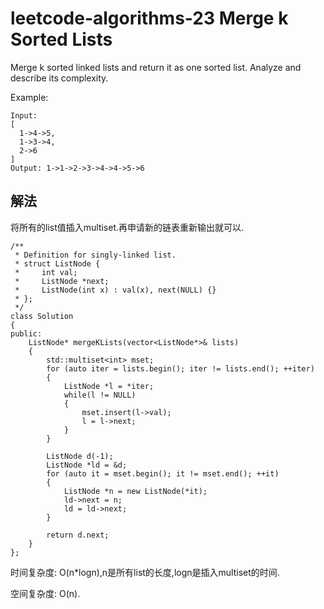 # leetcode-algorithms-23 Merge k Sorted Lists

Merge k sorted linked lists and return it as one sorted list. Analyze and describe its complexity.

Example:
```
Input:
[
  1->4->5,
  1->3->4,
  2->6
]
Output: 1->1->2->3->4->4->5->6
```

## 解法

将所有的list值插入multiset.再申请新的链表重新输出就可以.
```
/**
 * Definition for singly-linked list.
 * struct ListNode {
 *     int val;
 *     ListNode *next;
 *     ListNode(int x) : val(x), next(NULL) {}
 * };
 */
class Solution
{
public:
    ListNode* mergeKLists(vector<ListNode*>& lists)
    {
        std::multiset<int> mset;
        for (auto iter = lists.begin(); iter != lists.end(); ++iter)
        {
            ListNode *l = *iter;
            while(l != NULL)
            {
                mset.insert(l->val);
                l = l->next;
            }
        }
        
        ListNode d(-1);
        ListNode *ld = &d;
        for (auto it = mset.begin(); it != mset.end(); ++it)
        {
            ListNode *n = new ListNode(*it);
            ld->next = n;
            ld = ld->next;            
        }
        
        return d.next;
    }
};
```
时间复杂度: O(n*logn),n是所有list的长度,logn是插入multiset的时间.

空间复杂度: O(n).